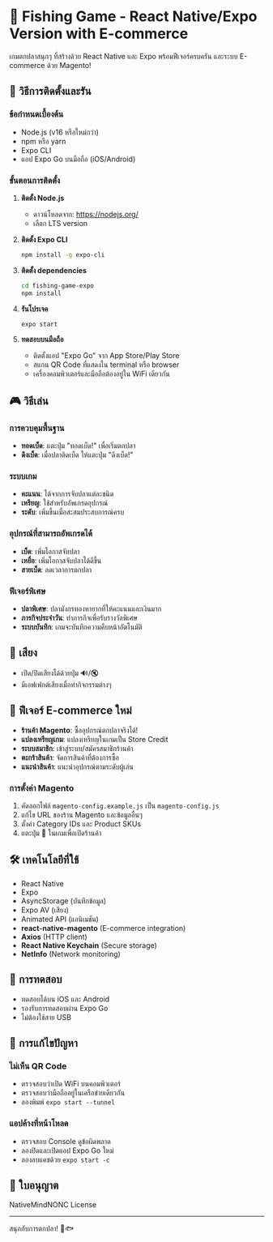 # 🎣 Fishing Game - React Native/Expo Version with E-commerce

เกมตกปลาสนุกๆ ที่สร้างด้วย React Native และ Expo พร้อมฟีเจอร์ครบครัน และระบบ E-commerce ด้วย Magento!

## 🚀 วิธีการติดตั้งและรัน

### ข้อกำหนดเบื้องต้น
- Node.js (v16 หรือใหม่กว่า)
- npm หรือ yarn
- Expo CLI
- แอป Expo Go บนมือถือ (iOS/Android)

### ขั้นตอนการติดตั้ง

1. **ติดตั้ง Node.js**
   - ดาวน์โหลดจาก: https://nodejs.org/
   - เลือก LTS version

2. **ติดตั้ง Expo CLI**
   ```bash
   npm install -g expo-cli
   ```

3. **ติดตั้ง dependencies**
   ```bash
   cd fishing-game-expo
   npm install
   ```

4. **รันโปรเจค**
   ```bash
   expo start
   ```

5. **ทดสอบบนมือถือ**
   - ติดตั้งแอป "Expo Go" จาก App Store/Play Store
   - สแกน QR Code ที่แสดงใน terminal หรือ browser
   - เครื่องคอมพิวเตอร์และมือถือต้องอยู่ใน WiFi เดียวกัน

## 🎮 วิธีเล่น

### การควบคุมพื้นฐาน
- **ทอดเบ็ด**: แตะปุ่ม "ทอดเบ็ด!" เพื่อเริ่มตกปลา
- **ดึงเบ็ด**: เมื่อปลาติดเบ็ด ให้แตะปุ่ม "ดึงเบ็ด!"

### ระบบเกม
- **คะแนน**: ได้จากการจับปลาแต่ละชนิด
- **เหรียญ**: ใช้สำหรับอัพเกรดอุปกรณ์
- **ระดับ**: เพิ่มขึ้นเมื่อสะสมประสบการณ์ครบ

### อุปกรณ์ที่สามารถอัพเกรดได้
- **เบ็ด**: เพิ่มโอกาสจับปลา
- **เหยื่อ**: เพิ่มโอกาสจับปลาได้ดีขึ้น
- **สายเบ็ด**: ลดเวลาการตกปลา

### ฟีเจอร์พิเศษ
- **ปลาพิเศษ**: ปลามังกรทองหายากที่ให้คะแนนและเงินมาก
- **ภารกิจประจำวัน**: ทำภารกิจเพื่อรับรางวัลพิเศษ
- **ระบบบันทึก**: เกมจะบันทึกความคืบหน้าอัตโนมัติ

## 🎵 เสียง
- เปิด/ปิดเสียงได้ด้วยปุ่ม 🔊/🔇
- มีเอฟเฟกต์เสียงเมื่อทำกิจกรรมต่างๆ

## 🛒 ฟีเจอร์ E-commerce ใหม่
- **ร้านค้า Magento**: ซื้ออุปกรณ์ตกปลาจริงได้!
- **แปลงเหรียญเกม**: แปลงเหรียญในเกมเป็น Store Credit
- **ระบบสมาชิก**: เข้าสู่ระบบ/สมัครสมาชิกร้านค้า
- **ตะกร้าสินค้า**: จัดการสินค้าที่ต้องการซื้อ
- **แนะนำสินค้า**: แนะนำอุปกรณ์ตามระดับผู้เล่น

### การตั้งค่า Magento
1. คัดลอกไฟล์ `magento-config.example.js` เป็น `magento-config.js`
2. แก้ไข URL ของร้าน Magento และข้อมูลอื่นๆ
3. ตั้งค่า Category IDs และ Product SKUs
4. แตะปุ่ม 🏪 ในเกมเพื่อเปิดร้านค้า

## 🛠️ เทคโนโลยีที่ใช้
- React Native
- Expo
- AsyncStorage (บันทึกข้อมูล)
- Expo AV (เสียง)
- Animated API (แอนิเมชัน)
- **react-native-magento** (E-commerce integration)
- **Axios** (HTTP client)
- **React Native Keychain** (Secure storage)
- **NetInfo** (Network monitoring)

## 📱 การทดสอบ
- ทดสอบได้บน iOS และ Android
- รองรับการทดสอบผ่าน Expo Go
- ไม่ต้องใช้สาย USB

## 🔧 การแก้ไขปัญหา

### ไม่เห็น QR Code
- ตรวจสอบว่าเปิด WiFi บนคอมพิวเตอร์
- ตรวจสอบว่ามือถืออยู่ในเครือข่ายเดียวกัน
- ลองพิมพ์ `expo start --tunnel`

### แอปค้างที่หน้าโหลด
- ตรวจสอบ Console ดูข้อผิดพลาด
- ลองปิดและเปิดแอป Expo Go ใหม่
- ลองลบแคชด้วย `expo start -c`

## 📄 ใบอนุญาต
NativeMindNONC License

---
สนุกกับการตกปลา! 🎣🐟
